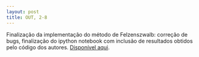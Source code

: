 ```yaml
---
layout: post
title: OUT, 2-8
---
```


Finalização da implementação do método de Felzenszwalb: correção de bugs, finalização do ipython notebook com inclusão de resultados obtidos pelo código dos autores. [Disponível aqui](https://github.com/thsousa/IC/blob/master/felzenszwalb/segmentation.ipynb).
